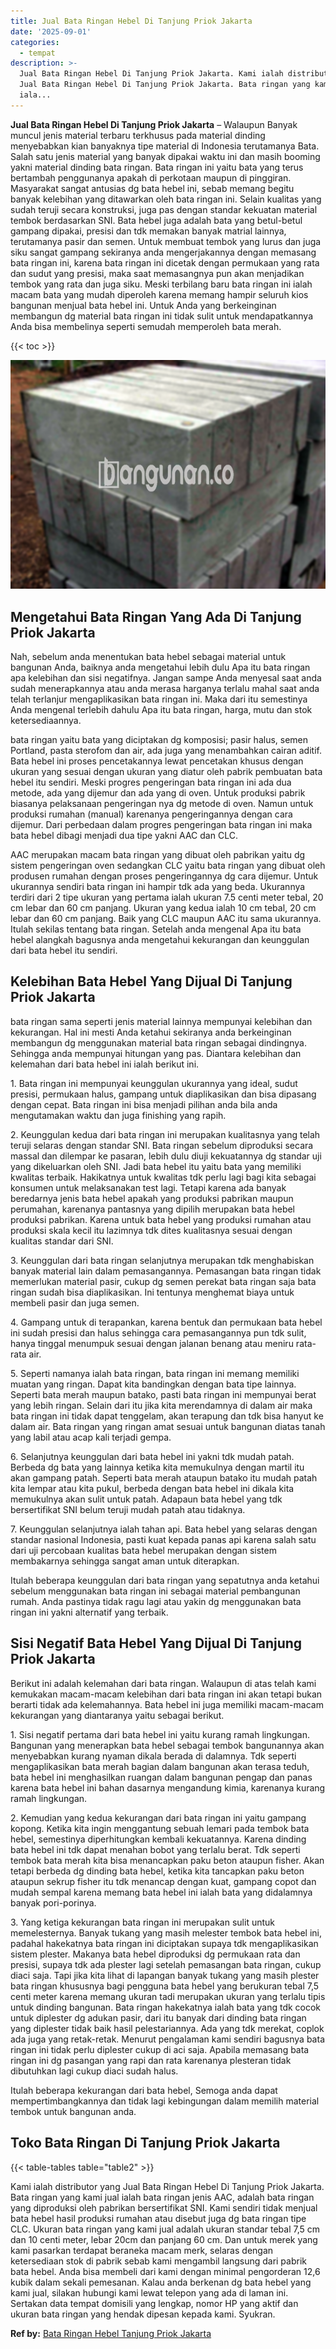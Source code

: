 ```yaml
---
title: Jual Bata Ringan Hebel Di Tanjung Priok Jakarta
date: '2025-09-01'
categories:
  - tempat
description: >-
  Jual Bata Ringan Hebel Di Tanjung Priok Jakarta. Kami ialah distributor yang
  Jual Bata Ringan Hebel Di Tanjung Priok Jakarta. Bata ringan yang kami jual
  iala...
---
```


**Jual Bata Ringan Hebel Di Tanjung Priok Jakarta** – Walaupun Banyak muncul jenis material terbaru terkhusus pada material dinding menyebabkan kian banyaknya tipe material di Indonesia terutamanya Bata. Salah satu jenis material yang banyak dipakai waktu ini dan masih booming yakni material dinding bata ringan. Bata ringan ini yaitu bata yang terus bertambah penggunanya apakah di perkotaan maupun di pinggiran. Masyarakat sangat antusias dg bata hebel ini, sebab memang begitu banyak kelebihan yang ditawarkan oleh bata ringan ini. Selain kualitas yang sudah teruji secara konstruksi, juga pas dengan standar kekuatan material tembok berdasarkan SNI. Bata hebel juga adalah bata yang betul-betul gampang dipakai, presisi dan tdk memakan banyak matrial lainnya, terutamanya pasir dan semen. Untuk membuat tembok yang lurus dan juga siku sangat gampang sekiranya anda mengerjakannya dengan memasang bata ringan ini, karena bata ringan ini dicetak dengan permukaan yang rata dan sudut yang presisi, maka saat memasangnya pun akan menjadikan tembok yang rata dan juga siku. Meski terbilang baru bata ringan ini ialah macam bata yang mudah diperoleh karena memang hampir seluruh kios bangunan menjual bata hebel ini. Untuk Anda yang berkeinginan membangun dg material bata ringan ini tidak sulit untuk mendapatkannya Anda bisa membelinya seperti semudah memperoleh bata merah.

{{< toc >}}

![Jual Bata Ringan Hebel Di Tanjung Priok Jakarta](/images/jual-hebel-murah-40.png)

## Mengetahui Bata Ringan Yang Ada Di Tanjung Priok Jakarta

Nah, sebelum anda menentukan bata hebel sebagai material untuk bangunan Anda, baiknya anda mengetahui lebih dulu Apa itu bata ringan apa kelebihan dan sisi negatifnya. Jangan sampe Anda menyesal saat anda sudah menerapkannya atau anda merasa harganya terlalu mahal saat anda telah terlanjur mengaplikasikan bata ringan ini. Maka dari itu semestinya Anda mengenal terlebih dahulu Apa itu bata ringan, harga, mutu dan stok ketersediaannya.

bata ringan yaitu bata yang diciptakan dg komposisi; pasir halus, semen Portland, pasta sterofom dan air, ada juga yang menambahkan cairan aditif. Bata hebel ini proses pencetakannya lewat pencetakan khusus dengan ukuran yang sesuai dengan ukuran yang diatur oleh pabrik pembuatan bata hebel itu sendiri. Meski progres pengeringan bata ringan ini ada dua metode, ada yang dijemur dan ada yang di oven. Untuk produksi pabrik biasanya pelaksanaan pengeringan nya dg metode di oven. Namun untuk produksi rumahan (manual) karenanya pengeringannya dengan cara dijemur. Dari perbedaan dalam progres pengeringan bata ringan ini maka bata hebel dibagi menjadi dua tipe yakni AAC dan CLC.

AAC merupakan macam bata ringan yang dibuat oleh pabrikan yaitu dg sistem pengeringan oven sedangkan CLC yaitu bata ringan yang dibuat oleh produsen rumahan dengan proses pengeringannya dg cara dijemur. Untuk ukurannya sendiri bata ringan ini hampir tdk ada yang beda. Ukurannya terdiri dari 2 tipe ukuran yang pertama ialah ukuran 7.5 centi meter tebal, 20 cm lebar dan 60 cm panjang. Ukuran yang kedua ialah 10 cm tebal, 20 cm lebar dan 60 cm panjang. Baik yang CLC maupun AAC itu sama ukurannya. Itulah sekilas tentang bata ringan. Setelah anda mengenal Apa itu bata hebel alangkah bagusnya anda mengetahui kekurangan dan keunggulan dari bata hebel itu sendiri.

## Kelebihan Bata Hebel Yang Dijual Di Tanjung Priok Jakarta

bata ringan sama seperti jenis material lainnya mempunyai kelebihan dan kekurangan. Hal ini mesti Anda ketahui sekiranya anda berkeinginan membangun dg menggunakan material bata ringan sebagai dindingnya. Sehingga anda mempunyai hitungan yang pas. Diantara kelebihan dan kelemahan dari bata hebel ini ialah berikut ini.

1\. Bata ringan ini mempunyai keunggulan ukurannya yang ideal, sudut presisi, permukaan halus, gampang untuk diaplikasikan dan bisa dipasang dengan cepat. Bata ringan ini bisa menjadi pilihan anda bila anda mengutamakan waktu dan juga finishing yang rapih.

2\. Keunggulan kedua dari bata ringan ini merupakan kualitasnya yang telah teruji selaras dengan standar SNI. Bata ringan sebelum diproduksi secara massal dan dilempar ke pasaran, lebih dulu diuji kekuatannya dg standar uji yang dikeluarkan oleh SNI. Jadi bata hebel itu yaitu bata yang memiliki kwalitas terbaik. Hakikatnya untuk kwalitas tdk perlu lagi bagi kita sebagai konsumen untuk melaksanakan test lagi. Tetapi karena ada banyak beredarnya jenis bata hebel apakah yang produksi pabrikan maupun perumahan, karenanya pantasnya yang dipilih merupakan bata hebel produksi pabrikan. Karena untuk bata hebel yang produksi rumahan atau produksi skala kecil itu lazimnya tdk dites kualitasnya sesuai dengan kualitas standar dari SNI.

3\. Keunggulan dari bata ringan selanjutnya merupakan tdk menghabiskan banyak material lain dalam pemasangannya. Pemasangan bata ringan tidak memerlukan material pasir, cukup dg semen perekat bata ringan saja bata ringan sudah bisa diaplikasikan. Ini tentunya menghemat biaya untuk membeli pasir dan juga semen.

4\. Gampang untuk di terapankan, karena bentuk dan permukaan bata hebel ini sudah presisi dan halus sehingga cara pemasangannya pun tdk sulit, hanya tinggal menumpuk sesuai dengan jalanan benang atau meniru rata-rata air.

5\. Seperti namanya ialah bata ringan, bata ringan ini memang memiliki muatan yang ringan. Dapat kita bandingkan dengan bata tipe lainnya. Seperti bata merah maupun batako, pasti bata ringan ini mempunyai berat yang lebih ringan. Selain dari itu jika kita merendamnya di dalam air maka bata ringan ini tidak dapat tenggelam, akan terapung dan tdk bisa hanyut ke dalam air. Bata ringan yang ringan amat sesuai untuk bangunan diatas tanah yang labil atau acap kali terjadi gempa.

6\. Selanjutnya keunggulan dari bata hebel ini yakni tdk mudah patah. Berbeda dg bata yang lainnya ketika kita memukulnya dengan martil itu akan gampang patah. Seperti bata merah ataupun batako itu mudah patah kita lempar atau kita pukul, berbeda dengan bata hebel ini dikala kita memukulnya akan sulit untuk patah. Adapaun bata hebel yang tdk bersertifikat SNI belum teruji mudah patah atau tidaknya.

7\. Keunggulan selanjutnya ialah tahan api. Bata hebel yang selaras dengan standar nasional Indonesia, pasti kuat kepada panas api karena salah satu dari uji percobaan kualitas bata hebel merupakan dengan sistem membakarnya sehingga sangat aman untuk diterapkan.

Itulah beberapa keunggulan dari bata ringan yang sepatutnya anda ketahui sebelum menggunakan bata ringan ini sebagai material pembangunan rumah. Anda pastinya tidak ragu lagi atau yakin dg menggunakan bata ringan ini yakni alternatif yang terbaik.

## Sisi Negatif Bata Hebel Yang Dijual Di Tanjung Priok Jakarta

Berikut ini adalah kelemahan dari bata ringan. Walaupun di atas telah kami kemukakan macam-macam kelebihan dari bata ringan ini akan tetapi bukan berarti tidak ada kelemahannya. Bata hebel ini juga memiliki macam-macam kekurangan yang diantaranya yaitu sebagai berikut.

1\. Sisi negatif pertama dari bata hebel ini yaitu kurang ramah lingkungan. Bangunan yang menerapkan bata hebel sebagai tembok bangunannya akan menyebabkan kurang nyaman dikala berada di dalamnya. Tdk seperti mengaplikasikan bata merah bagian dalam bangunan akan terasa teduh, bata hebel ini menghasilkan ruangan dalam bangunan pengap dan panas karena bata hebel ini bahan dasarnya mengandung kimia, karenanya kurang ramah lingkungan.

2\. Kemudian yang kedua kekurangan dari bata ringan ini yaitu gampang kopong. Ketika kita ingin menggantung sebuah lemari pada tembok bata hebel, semestinya diperhitungkan kembali kekuatannya. Karena dinding bata hebel ini tdk dapat menahan bobot yang terlalu berat. Tdk seperti tembok bata merah kita bisa menancapkan paku beton ataupun fisher. Akan tetapi berbeda dg dinding bata hebel, ketika kita tancapkan paku beton ataupun sekrup fisher itu tdk menancap dengan kuat, gampang copot dan mudah sempal karena memang bata hebel ini ialah bata yang didalamnya banyak pori-porinya.

3\. Yang ketiga kekurangan bata ringan ini merupakan sulit untuk memelesternya. Banyak tukang yang masih melester tembok bata hebel ini, padahal hakekatnya bata ringan ini diciptakan supaya tdk mengaplikasikan sistem plester. Makanya bata hebel diproduksi dg permukaan rata dan presisi, supaya tdk ada plester lagi setelah pemasangan bata ringan, cukup diaci saja. Tapi jika kita lihat di lapangan banyak tukang yang masih plester bata ringan khususnya bagi pengguna bata hebel yang berukuran tebal 7,5 centi meter karena memang ukuran tadi merupakan ukuran yang terlalu tipis untuk dinding bangunan. Bata ringan hakekatnya ialah bata yang tdk cocok untuk diplester dg adukan pasir, dari itu banyak dari dinding bata ringan yang diplester tidak baik hasil pelestariannya. Ada yang tdk merekat, coplok ada juga yang retak-retak. Menurut pengalaman kami sendiri bagusnya bata ringan ini tidak perlu diplester cukup di aci saja. Apabila memasang bata ringan ini dg pasangan yang rapi dan rata karenanya plesteran tidak dibutuhkan lagi cukup diaci sudah halus.

Itulah beberapa kekurangan dari bata hebel, Semoga anda dapat mempertimbangkannya dan tidak lagi kebingungan dalam memilih material tembok untuk bangunan anda.

## Toko Bata Ringan Di Tanjung Priok Jakarta

{{< table-tables table="table2" >}}

Kami ialah distributor yang Jual Bata Ringan Hebel Di Tanjung Priok Jakarta. Bata ringan yang kami jual ialah bata ringan jenis AAC, adalah bata ringan yang diproduksi oleh pabrikan bersertifikat SNI. Kami sendiri tidak menjual bata hebel hasil produksi rumahan atau disebut juga dg bata ringan tipe CLC. Ukuran bata ringan yang kami jual adalah ukuran standar tebal 7,5 cm dan 10 centi meter, lebar 20cm dan panjang 60 cm. Dan untuk merek yang kami pasarkan terdapat beraneka macam merk, selaras dengan ketersediaan stok di pabrik sebab kami mengambil langsung dari pabrik bata hebel. Anda bisa membeli dari kami dengan minimal pengorderan 12,6 kubik dalam sekali pemesanan. Kalau anda berkenan dg bata hebel yang kami jual, silakan hubungi kami lewat telepon yang ada di laman ini. Sertakan data tempat domisili yang lengkap, nomor HP yang aktif dan ukuran bata ringan yang hendak dipesan kepada kami. Syukran.

**Ref by:** [Bata Ringan Hebel Tanjung Priok Jakarta](https://id.wikipedia.org/wiki/Bata)
